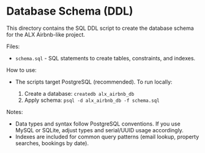 # Database Schema (DDL)

This directory contains the SQL DDL script to create the database schema for the ALX Airbnb-like project.

Files:
- `schema.sql` - SQL statements to create tables, constraints, and indexes.

How to use:
- The scripts target PostgreSQL (recommended). To run locally:

  1. Create a database: `createdb alx_airbnb_db`
  2. Apply schema: `psql -d alx_airbnb_db -f schema.sql`

Notes:
- Data types and syntax follow PostgreSQL conventions. If you use MySQL or SQLite, adjust types and serial/UUID usage accordingly.
- Indexes are included for common query patterns (email lookup, property searches, bookings by date).
